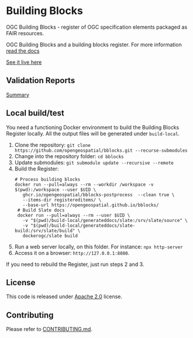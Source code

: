 # Building Blocks

OGC Building Blocks - register of OGC specification elements packaged as FAIR resources.

OGC Building Blocks and a building blocks register.
For more information [read the docs](https://ogcincubator.github.io/bblocks-docs/)

[See it live here](https://blocks.ogc.org/register)

## Validation Reports
[Summary](https://opengeospatial.github.io/bblocks/tests/report.html)

## Local build/test

You need a functioning Docker environment to build the Building Blocks Register locally. 
All the output files will be generated under `build-local`.

1. Clone the repository: `git clone https://github.com/opengeospatial/bblocks.git --recurse-submodules`
2. Change into the repository folder: `cd bblocks` 
3. Update submodules: `git submodule update --recursive --remote`
4. Build the Register:
   ```shell
   # Process building blocks
   docker run --pull=always --rm --workdir /workspace -v $(pwd):/workspace --user $UID \
      ghcr.io/opengeospatial/bblocks-postprocess  --clean true \
      --items-dir registereditems/ \
      --base-url https://opengeospatial.github.io/bblocks/ 
    # Build Slate docs
    docker run --pull=always --rm --user $UID \
      -v "$(pwd)/build-local/generateddocs/slate:/srv/slate/source" \
      -v "$(pwd)/build-local/generateddocs/slate-build:/srv/slate/build" \
      dockerogc/slate build
    ```
5. Run a web server locally, on this folder. For instance: `npx http-server`
6. Access it on a browser: `http://127.0.0.1:8080`.

If you need to rebuild the Register, just run steps 2 and 3.

## License

This code is released under [Apache 2.0](./LICENSE) license.

## Contributing

Please refer to [CONTRIBUTING.md](CONTRIBUTING.md).
